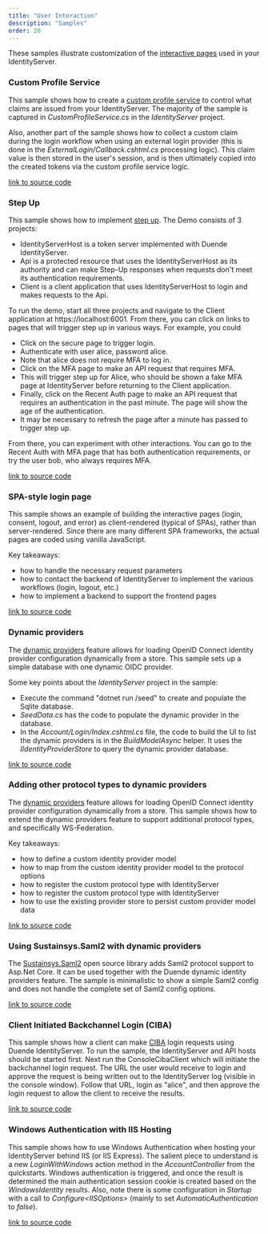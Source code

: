 ```yaml
---
title: "User Interaction"
description: "Samples"
order: 20
---
```


These samples illustrate customization of the [interactive pages](../ui) used in your IdentityServer.

### Custom Profile Service
This sample shows how to create a [custom profile service](../fundamentals/claims) to control what claims are issued from your IdentityServer. The majority of the sample is captured in *CustomProfileService.cs* in the *IdentityServer* project.

Also, another part of the sample shows how to collect a custom claim during the login workflow when using an external login provider (this is done in the *ExternalLogin/Callback.cshtml.cs* processing logic). This claim value is then stored in the user's session, and is then ultimately copied into the created tokens via the custom profile service logic.

[link to source code](https://github.com/DuendeSoftware/Samples/tree/main/IdentityServer/v6/UserInteraction/ProfileService)

### Step Up

This sample shows how to implement [step up](https://datatracker.ietf.org/doc/draft-ietf-oauth-step-up-authn-challenge/). The Demo consists of 3 projects:

  - IdentityServerHost is a token server implemented with Duende IdentityServer.
  - Api is a protected resource that uses the IdentityServerHost as its authority and can make Step-Up responses when requests don't meet its authentication requirements.
  - Client is a client application that uses IdentityServerHost to login and makes requests to the Api.
   
To run the demo, start all three projects and navigate to the Client application at https://localhost:6001. From there, you can click on links to pages that will trigger step up in various ways. For example, you could

- Click on the secure page to trigger login.
- Authenticate with user alice, password alice.
- Note that alice does not require MFA to log in.
- Click on the MFA page to make an API request that requires MFA.
- This will trigger step up for Alice, who should be shown a fake MFA page at IdentityServer before returning to the Client application.
- Finally, click on the Recent Auth page to make an API request that requires an authentication in the past minute. The page will show the age of the authentication.
- It may be necessary to refresh the page after a minute has passed to trigger step up.

From there, you can experiment with other interactions. You can go to the Recent Auth with MFA page that has both authentication requirements, or try the user bob, who always requires MFA.

[link to source code](https://github.com/DuendeSoftware/Samples/tree/main/IdentityServer/v6/UserInteraction/StepUp)

### SPA-style login page
This sample shows an example of building the interactive pages (login, consent, logout, and error) as client-rendered (typical of SPAs), rather than server-rendered. Since there are many different SPA frameworks, the actual pages are coded using vanilla JavaScript.

Key takeaways:

* how to handle the necessary request parameters
* how to contact the backend of IdentityServer to implement the various workflows (login, logout, etc.)
* how to implement a backend to support the frontend pages

[link to source code](https://github.com/DuendeSoftware/Samples/tree/main/IdentityServer/v6/UserInteraction/SpaLoginUi)

### Dynamic providers

The [dynamic providers](../ui/login/dynamicproviders) feature allows for loading OpenID Connect identity provider configuration dynamically from a store. This sample sets up a simple database with one dynamic OIDC provider.

Some key points about the *IdentityServer* project in the sample:

* Execute the command "dotnet run /seed" to create and populate the Sqlite database.
* *SeedData.cs* has the code to populate the dynamic provider in the database.
* In the *Account/Login/Index.cshtml.cs* file, the code to build the UI to list the dynamic providers is in the *BuildModelAsync* helper. It uses the *IIdentityProviderStore* to query the dynamic provider database.

[link to source code](https://github.com/DuendeSoftware/Samples/tree/main/IdentityServer/v6/UserInteraction/DynamicProviders)

### Adding other protocol types to dynamic providers

The [dynamic providers](../ui/login/dynamicproviders) feature allows for loading OpenID Connect identity provider configuration dynamically from a store. This sample shows how to extend the dynamic providers feature to support additional protocol types, and specifically WS-Federation.

Key takeaways:

* how to define a custom identity provider model
* how to map from the custom identity provider model to the protocol options
* how to register the custom protocol type with IdentityServer
* how to register the custom protocol type with IdentityServer
* how to use the existing provider store to persist custom provider model data

[link to source code](https://github.com/DuendeSoftware/Samples/tree/main/IdentityServer/v6/UserInteraction/WsFederationDynamicProviders)

### Using Sustainsys.Saml2 with dynamic providers

The [Sustainsys.Saml2](https://saml2.sustainsys.com) open source library adds Saml2 protocol support to Asp.Net Core. It can be used together with the
Duende dynamic identity providers feature. The sample is minimalistic to show a simple Saml2 config and does not handle the complete set of Saml2 config options.

[link to source code](https://github.com/Sustainsys/Saml2.Samples/tree/main/v2/DuendeDynamicProviders)

### Client Initiated Backchannel Login (CIBA)
This sample shows how a client can make [CIBA](../ui/ciba) login requests using Duende IdentityServer.
To run the sample, the IdentityServer and API hosts should be started first.
Next run the ConsoleCibaClient which will initiate the backchannel login request.
The URL the user would receive to login and approve the request is being written out to the IdentityServer log (visible in the console window).
Follow that URL, login as "alice", and then approve the login request to allow the client to receive the results.

[link to source code](https://github.com/DuendeSoftware/Samples/tree/main/IdentityServer/v6/UserInteraction/Ciba)

### Windows Authentication with IIS Hosting
This sample shows how to use Windows Authentication when hosting your IdentityServer behind IIS (or IIS Express).
The salient piece to understand is a new *LoginWithWindows* action method in the *AccountController* from the quickstarts.
Windows authentication is triggered, and once the result is determined the main authentication session cookie is created based on the *WindowsIdentity* results.
Also, note there is some configuration in *Startup* with a call to *Configure\<IISOptions>* (mainly to set *AutomaticAuthentication* to *false*).

[link to source code](https://github.com/DuendeSoftware/Samples/tree/main/IdentityServer/v6/UserInteraction/WindowsAuthentication/IIS)

